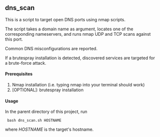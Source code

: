 ## dns_scan

This is a script to target open DNS ports using nmap scripts.

The script takes a domain name as argument, locates one of the corresponding nameservers,  and runs nmap UDP and TCP scans against this port.

Common DNS misconfigurations are reported.

If a brutespray installation is detected, discovered services are targeted for a brute-force attack.

#### Prerequisites

1. Nmap installation (i.e. typing nmap into your terminal should work)
2. [OPTIONAL]: brutespray installation

#### Usage

In the parent directory of this project, run

     bash dns_scan.sh HOSTNAME

where *HOSTNAME* is the target's hostname.
